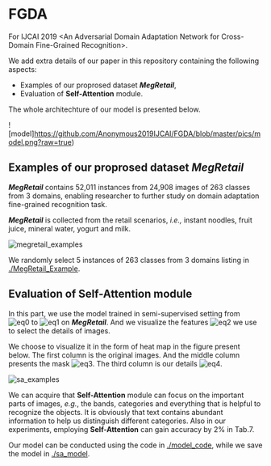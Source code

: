 # FGDA

For IJCAI 2019 &lt;An Adversarial Domain Adaptation Network for Cross-Domain Fine-Grained Recognition>.

We add extra details of our paper in this repository containing the following aspects:
+ Examples of our proprosed dataset ***MegRetail***,
+ Evaluation of **Self-Attention** module.

The whole architechture of our model is presented below.

![model]https://github.com/Anonymous2019IJCAI/FGDA/blob/master/pics/model.png?raw=true)

## Examples of our proprosed dataset ***MegRetail***

***MegRetail*** contains 52,011 instances from 24,908 images of 263 classes from 3 domains, enabling researcher to further study on domain adaptation fine-grained recognition task.

***MegRetail*** is collected from the retail scenarios, *i.e.,* instant noodles, fruit juice, mineral water, yogurt and milk.

![megretail_examples](https://github.com/Anonymous2019IJCAI/FGDA/blob/master/pics/our_examples.png?raw=true)

We randomly select 5 instances of 263 classes from 3 domains listing in [./MegRetail_Example](https://github.com/Anonymous2019IJCAI/FGDA/tree/master/MegRetail_Example).

## Evaluation of Self-Attention module

In this part, we use the model trained in semi-supervised setting from ![eq0](https://github.com/Anonymous2019IJCAI/FGDA/blob/master/pics/eq0.png?raw=true) to ![eq1](https://github.com/Anonymous2019IJCAI/FGDA/blob/master/pics/eq1.png?raw=true) on ***MegRetail***. And we visualize the features ![eq2](https://github.com/Anonymous2019IJCAI/FGDA/blob/master/pics/eq2.png?raw=true) we use to select the details of images.

We choose to visualize it in the form of heat map in the figure present below. The first column is the original images. And the middle column presents the mask ![eq3](https://github.com/Anonymous2019IJCAI/FGDA/blob/master/pics/eq3.png?raw=true).  The third column is our details ![eq4](https://github.com/Anonymous2019IJCAI/FGDA/blob/master/pics/eq4.png?raw=true).

![sa_examples](https://github.com/Anonymous2019IJCAI/FGDA/blob/master/pics/sa_examples.png?raw=true)

We can acquire that **Self-Attention** module can focus on the important parts of images, *e.g.*, the bands, categories and everything that is helpful to recognize the objects. It is obviously that text contains abundant information to help us distinguish different categories. Also in our experiments, employing **Self-Attention** can gain accuracy by 2% in Tab.7.

Our model can be conducted using the code in [./model_code](https://github.com/Anonymous2019IJCAI/FGDA/tree/master/model_code), while we save the model in  [./sa_model](https://github.com/Anonymous2019IJCAI/FGDA/tree/master/sa_model).
